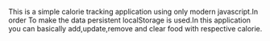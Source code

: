This is a simple calorie tracking application using only modern javascript.In order To make the data persistent localStorage is used.In this application you can basically add,update,remove and clear food with respective calorie.
